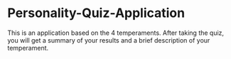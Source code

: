 # Personality-Quiz-Application
This is an application based on the 4 temperaments. After taking the quiz, you will get a summary of your results and a brief description of your temperament. 
